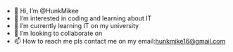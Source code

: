 - 👋 Hi, I’m @HunkMikee
- 👀 I’m interested in coding and learning about IT
- 🌱 I’m currently learning IT on my university
- 💞️ I’m looking to collaborate on 
- 📫 How to reach me pls contact me on my email:hunkmike16@gmail.com

<!---
HunkMikee/HunkMikee is a ✨ special ✨ repository because its `README.md` (this file) appears on your GitHub profile.
You can click the Preview link to take a look at your changes.
--->
